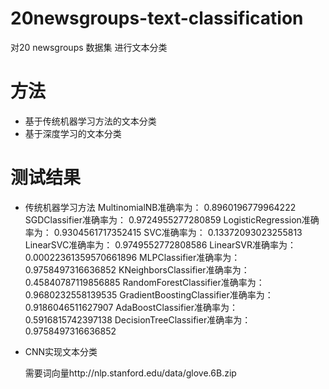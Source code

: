 # 20newsgroups-text-classification
对20 newsgroups 数据集 进行文本分类
# 方法
- 基于传统机器学习方法的文本分类
- 基于深度学习的文本分类
# 测试结果
- 传统机器学习方法
    MultinomialNB准确率为： 0.8960196779964222
    SGDClassifier准确率为： 0.9724955277280859
    LogisticRegression准确率为： 0.9304561717352415
    SVC准确率为： 0.13372093023255813
    LinearSVC准确率为： 0.9749552772808586
    LinearSVR准确率为： 0.00022361359570661896
    MLPClassifier准确率为： 0.9758497316636852
    KNeighborsClassifier准确率为： 0.45840787119856885
    RandomForestClassifier准确率为： 0.9680232558139535
    GradientBoostingClassifier准确率为： 0.9186046511627907
    AdaBoostClassifier准确率为： 0.5916815742397138
    DecisionTreeClassifier准确率为： 0.9758497316636852

- CNN实现文本分类

    需要词向量http://nlp.stanford.edu/data/glove.6B.zip